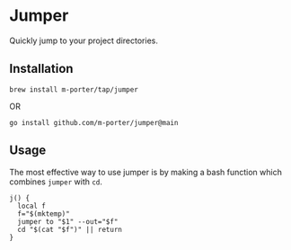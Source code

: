 # Jumper

Quickly jump to your project directories.

## Installation

```
brew install m-porter/tap/jumper
```

OR

```
go install github.com/m-porter/jumper@main
```

## Usage

The most effective way to use jumper is by making a bash function which combines
`jumper` with `cd`.

```shell
j() {
  local f
  f="$(mktemp)"
  jumper to "$1" --out="$f"
  cd "$(cat "$f")" || return
}
```
